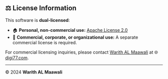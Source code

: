 ## ⚖️ License Information

This software is **dual-licensed**:

- 🏠 **Personal, non-commercial use:** [Apache License 2.0](https://www.apache.org/licenses/LICENSE-2.0)
- 🏢 **Commercial, corporate, or organizational use:** A separate commercial license is required.

For commercial licensing inquiries, please contact [Warith AL Maawali](mailto:contact@digi77.com) at 🌐 [digi77.com](https://digi77.com).

---

© 2024 **Warith AL Maawali**
